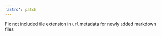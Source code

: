 ```yaml
---
'astro': patch
---
```


Fix not included file extension in `url` metadata for newly added markdown files
